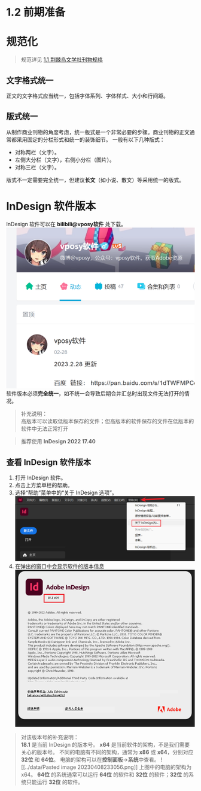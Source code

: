 # 1.2 前期准备

# 规范化
> 规范详见 [1.1 荆棘鸟文学社刊物规格](1.1.md)

## 文字格式统一

正文的文字格式应当统一，包括字体系列、字体样式、大小和行间距。

## 版式统一

从制作商业刊物的角度考虑，统一版式是一个非常必要的步骤。商业刊物的正文通常都采用固定的分栏形式和统一的装饰细节。
一般有以下几种版式：
- 对称两栏（文字）。
- 左侧大分栏（文字），右侧小分栏（图片）。
- 对称三栏（文字）。

版式不一定需要完全统一，但建议**长文**（如小说、散文）等采用统一的版式。

# InDesign 软件版本
InDesign 软件可以在 **bilibili@vposy软件** 处下载。
![../data/Pasted image 20230408230343.png](../data/Pasted%20image%2020230408230343.png)
软件版本必须**完全统一**，如不统一会导致后期合并汇总时出现文件无法打开的情况。
> 补充说明：  
> 高版本可以读取低版本保存的文件；但高版本的软件保存的文件在低版本的软件中无法正常打开

> 推荐使用 **InDesign 2022 17.40**

## 查看 InDesign 软件版本
1. 打开 InDesign 软件。
2. 点击上方菜单栏的帮助。
3. 选择“帮助”菜单中的“关于 InDesign 选项”。![../data/Pasted image 20230408231210.png](../data/Pasted%20image%2020230408231210.png)
4. 在弹出的窗口中会显示软件的版本信息![../data/Pasted image 20230408231245.png](../data/Pasted%20image%2020230408231245.png)

> 对该版本号的补充说明：  
> **18.1** 是当前 InDesign 的版本号。
> **x64** 是当前软件的架构，不是我们需要关心的版本号。
> 不同的电脑有不同的架构，通常为 **x86** 或 **x64**，分别对应 **32位** 和 **64位**。
> 电脑的架构可以在**控制面板**->**系统**中查看。
> ![[../data/Pasted image 20230408233056.png]]
> 上图中的电脑的架构为x64。
> **64位** 的系统通常可以运行 **64位** 的软件和 **32位** 的软件；**32位** 的系统只能运行 **32位** 的软件。